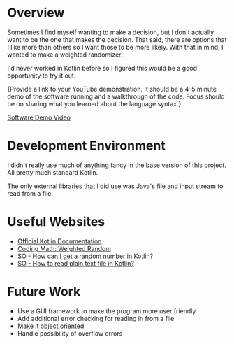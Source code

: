 # Overview

Sometimes I find myself wanting to make a decision, but I don't actually want to be the one that makes the decision. That said, there are options that I like more than others so I want those to be more likely. With that in mind, I wanted to make a weighted randomizer.

I'd never worked in Kotlin before so I figured this would be a good opportunity to try it out.

{Provide a link to your YouTube demonstration.  It should be a 4-5 minute demo of the software running and a walkthrough of the code.  Focus should be on sharing what you learned about the language syntax.}

[Software Demo Video](http://youtube.link.goes.here)

# Development Environment

I didn't really use much of anything fancy in the base version of this project. All pretty much standard Kotlin.

The only external libraries that I did use was Java's file and input stream to read from a file.

# Useful Websites

* [Official Kotlin Documentation](https://kotlinlang.org/)
* [Coding Math: Weighted Random](https://www.youtube.com/watch?v=MGTQWV1VfWk)
* [SO - How can I get a random number in Kotlin?](https://stackoverflow.com/questions/45685026/how-can-i-get-a-random-number-in-kotlin)
* [SO - How to read plain text file in Kotlin?](https://stackoverflow.com/questions/55182578/how-to-read-plain-text-file-in-kotlin)


# Future Work
* Use a GUI framework to make the program more user friendly
* Add additional error checking for reading in from a file
* [Make it object oriented](https://kotlinlang.org/docs/classes.html)
* Handle possibility of overflow errors